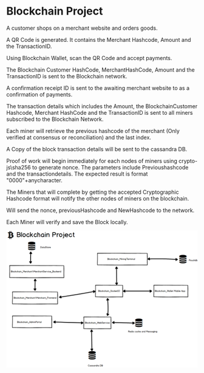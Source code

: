 # Blockchain Project
A customer shops on a merchant website and  orders goods.

A QR Code is generated. It contains the Merchant Hashcode, Amount and the TransactionID.

Using Blockchain Wallet, scan the QR Code and accept payments.

The Blockchain Customer HashCode, MerchantHashCode, Amount and the TransactionID is sent to the Blockchain network.

A confirmation receipt ID is sent to the awaiting merchant website to as a confirmation of payments.

The transaction details which includes the Amount, the BlockchainCustomer Hashcode, Merchant HashCode and the TransactionID is sent  to all miners subscribed to the Blockchain Network.

Each miner will retrieve the previous hashcode of the merchant (Only verified at consensus or reconciliation) and the last index.

A Copy of the block transaction details will be sent to the cassandra DB.

Proof of work will begin immediately for each nodes of miners using crypto-js\sha256 to generate nonce. The parameters include Previoushashcode and the transactiondetails. The expected result is format "0000"+anycharacter.

The Miners that will complete by getting the accepted Cryptographic Hashcode format will notify the other nodes of miners on the blockchain.


Will send the nonce, previousHashcode and NewHashcode to the network. 

Each Miner will verify and save the Block locally.


![alt text](https://github.com/izzumani/Blockchain_Project/blob/master/png/Blockchain%20Dataflow%20chart.png)

